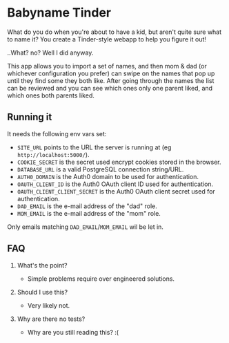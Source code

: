 # Babyname Tinder

What do you do when you're about to have a kid, but aren't quite sure what to name it? You create a Tinder-style webapp to help you figure it out!

..What? no? Well I did anyway.

This app allows you to import a set of names, and then mom & dad (or whichever configuration you prefer) can swipe on the names that pop up until they find some they both like. After going through the names the list can be reviewed and you can see which ones only one parent liked, and which ones both parents liked.

## Running it

It needs the following env vars set:

- `SITE_URL` points to the URL the server is running at (eg `http://localhost:5000/`).
- `COOKIE_SECRET` is the secret used encrypt cookies stored in the browser.
- `DATABASE_URL` is a valid PostgreSQL connection string/URL.
- `AUTH0_DOMAIN` is the Auth0 domain to be used for authentication.
- `OAUTH_CLIENT_ID` is the Auth0 OAuth client ID used for authentication.
- `OAUTH_CLIENT_CLIENT_SECRET` is the Auth0 OAuth client secret used for authentication.
- `DAD_EMAIL` is the e-mail address of the "dad" role.
- `MOM_EMAIL` is the e-mail address of the "mom" role.

Only emails matching `DAD_EMAIL`/`MOM_EMAIL` wil be let in.

## FAQ

1. What's the point?
   - Simple problems require over engineered solutions.

2. Should I use this?
   - Very likely not.

3. Why are there no tests?
   - Why are you still reading this? :(
